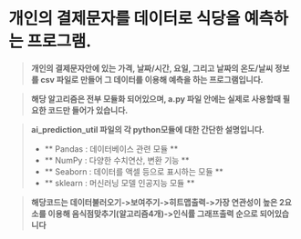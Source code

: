 # 개인의 결제문자를 데이터로 식당을 예측하는 프로그램.

> **개인의 결제문자안에 있는 가격, 날짜/시간, 요일, 그리고 날짜의 온도/날씨 정보를 csv 파일로 만들어 그 데이터를 이용해 예측을 하는 프로그램입니다.**

> **해당 알고리즘은 전부 모듈화 되어있으며, a.py 파일 안에는 실제로 사용할때 필요한 코드만 들어가 있습니다.**

> **ai_prediction_util 파일의 각 python모듈에 대한 간단한 설명입니다.**
> * ** Pandas : 데이터베이스 관련 모듈 **
> * ** NumPy : 다양한 수치연산, 변환 기능 ** 
> * ** Seaborn : 데이터를 액셀 등으로 표시하는 모듈 **
> * ** sklearn : 머신러닝 모델 인공지능 모듈 **

> **해당코드는 데이터불러오기->보여주기->히트맵출력->가장 연관성이 높은 2요소를 이용해 음식점맞추기(알고리즘4개)->인식률 그래프출력 순으로 되어있습니다**

